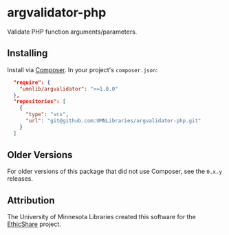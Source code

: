 # argvalidator-php

Validate PHP function arguments/parameters.

## Installing

Install via [Composer](http://getcomposer.org). In your project's `composer.json`:

```json
  "require": {
    "umnlib/argvalidator": ">=1.0.0"
  },
  "repositories": [
    {
      "type": "vcs",
      "url": "git@github.com:UMNLibraries/argvalidator-php.git"
    }
  ]
```

## Older Versions

For older versions of this package that did not use Composer, see the `0.x.y` releases.

## Attribution

The University of Minnesota Libraries created this software for the [EthicShare](http://www.ethicshare.org/about) project.
